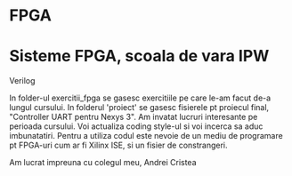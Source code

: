 FPGA
====

Sisteme FPGA, scoala de vara IPW
===
<p>Verilog</p>
In folder-ul exercitii_fpga se gasesc exercitiile pe care le-am facut de-a lungul cursului. In folderul 'proiect' se gasesc fisierele pt proiecul final, "Controller UART pentru Nexys 3". Am invatat lucruri interesante pe perioada cursului. 
Voi actualiza coding style-ul si voi incerca sa aduc imbunatatiri. 
Pentru a utiliza codul este nevoie de un mediu de programare pt FPGA-uri cum ar fi Xilinx ISE, si un fisier de constrangeri. 

Am lucrat impreuna cu colegul meu, Andrei Cristea




